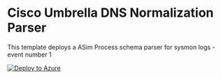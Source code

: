 # Cisco Umbrella DNS Normalization Parser

This template deploys a ASim Process schema parser for sysmon logs - event number 1 

[![Deploy to Azure](https://aka.ms/deploytoazurebutton)](https://portal.azure.com/#create/Microsoft.Template/uri/https%3A%2F%2Fraw.githubusercontent.com%2FAzure%2FAzure-Sentinel%2Fblob%2Forigin%2Fdev%2Fprocess_events%2FParsers%2FASimProcess%2FARM%2FMicrosoft%2FSysmon_event_1%2FSysmon_event_1.json)

